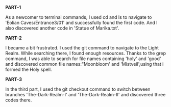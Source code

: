 **PART-1**

As a newcomer to terminal commands, I used cd and ls to navigate to 'Eolian Caves/Entrance3/01' and successfully found the first code. And I also discovered another code in 'Statue of Marika.txt'.

**PART-2**

I became a bit frustrated. I used the git command to navigate to the Light Realm. While searching there, I found enough resources. Thanks to the grep command, I was able to search for file names containing 'holy' and 'good' and discovered common file names:"Moonbloom' and 'Mistveil',using that i formed the Holy spell.

**PART-3**

In the third part, I used the git checkout command to switch between branches 'The-Dark-Realm-I' and 'The-Dark-Realm-II' and discovered three codes there.
